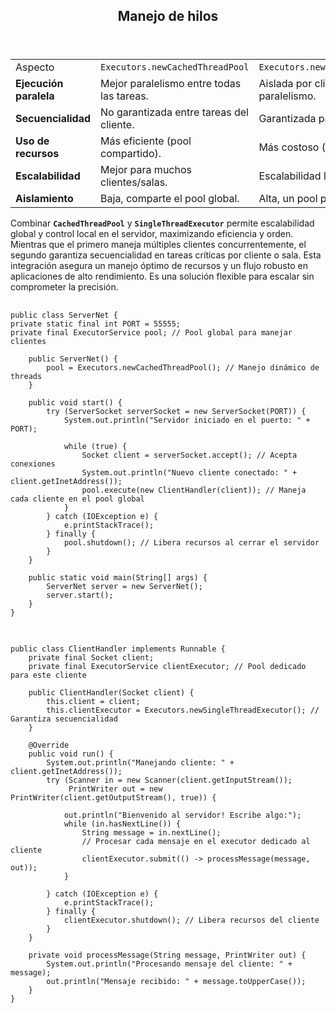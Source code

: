 </head><body><article id="15138a47-4a51-8044-9fe5-c51dc92ed600" class="page sans"><header><h1 class="page-title">Manejo de hilos</h1><p class="page-description"></p></header><div class="page-body"><table id="15138a47-4a51-8096-be06-f2a05f4d4692" class="simple-table"><tbody><tr id="15138a47-4a51-807b-984b-d0aef79638f2"><td id="\BXy" class="">Aspecto</td><td id="KL;t" class=""><code>Executors.newCachedThreadPool</code></td><td id="@WG~" class="" style="width:261px"><code>Executors.newSingleThreadExecutor</code></td></tr><tr id="15138a47-4a51-807d-86dd-eb8d5c99ebf5"><td id="\BXy" class=""><strong>Ejecución paralela</strong></td><td id="KL;t" class="">Mejor paralelismo entre todas las tareas.</td><td id="@WG~" class="" style="width:261px">Aislada por cliente, menos paralelismo.</td></tr><tr id="15138a47-4a51-8043-b45e-c8309be9793a"><td id="\BXy" class=""><strong>Secuencialidad</strong></td><td id="KL;t" class="">No garantizada entre tareas del cliente.</td><td id="@WG~" class="" style="width:261px">Garantizada para tareas del cliente.</td></tr><tr id="15138a47-4a51-80d0-a5ae-d81f9f0ca875"><td id="\BXy" class=""><strong>Uso de recursos</strong></td><td id="KL;t" class="">Más eficiente (pool compartido).</td><td id="@WG~" class="" style="width:261px">Más costoso (un pool por cliente).</td></tr><tr id="15138a47-4a51-8090-9c4b-f52d865abf50"><td id="\BXy" class=""><strong>Escalabilidad</strong></td><td id="KL;t" class="">Mejor para muchos clientes/salas.</td><td id="@WG~" class="" style="width:261px">Escalabilidad limitada por memoria.</td></tr><tr id="15138a47-4a51-801f-bba6-e5e517b83c68"><td id="\BXy" class=""><strong>Aislamiento</strong></td><td id="KL;t" class="">Baja, comparte el pool global.</td><td id="@WG~" class="" style="width:261px">Alta, un pool privado.</td></tr></tbody></table></body></html>

Combinar <code><strong>CachedThreadPool</strong></code> y <code><strong>SingleThreadExecutor</strong></code> permite escalabilidad global y control local en el servidor, maximizando eficiencia y orden. Mientras que el primero maneja múltiples clientes concurrentemente, el segundo garantiza secuencialidad en tareas críticas por cliente o sala. Esta integración asegura un manejo óptimo de recursos y un flujo robusto en aplicaciones de alto rendimiento. Es una solución flexible para escalar sin comprometer la precisión.
    
<pre>
  <code class="language-java">
public class ServerNet {
private static final int PORT = 55555;
private final ExecutorService pool; // Pool global para manejar clientes

    public ServerNet() {
        pool = Executors.newCachedThreadPool(); // Manejo dinámico de threads
    }

    public void start() {
        try (ServerSocket serverSocket = new ServerSocket(PORT)) {
            System.out.println(&quot;Servidor iniciado en el puerto: &quot; + PORT);

            while (true) {
                Socket client = serverSocket.accept(); // Acepta conexiones
                System.out.println(&quot;Nuevo cliente conectado: &quot; + client.getInetAddress());
                pool.execute(new ClientHandler(client)); // Maneja cada cliente en el pool global
            }
        } catch (IOException e) {
            e.printStackTrace();
        } finally {
            pool.shutdown(); // Libera recursos al cerrar el servidor
        }
    }

    public static void main(String[] args) {
        ServerNet server = new ServerNet();
        server.start();
    }
}
  </code>
</pre>
<pre>
  <code class="language-java">
public class ClientHandler implements Runnable {
    private final Socket client;
    private final ExecutorService clientExecutor; // Pool dedicado para este cliente

    public ClientHandler(Socket client) {
        this.client = client;
        this.clientExecutor = Executors.newSingleThreadExecutor(); // Garantiza secuencialidad
    }

    @Override
    public void run() {
        System.out.println(&quot;Manejando cliente: &quot; + client.getInetAddress());
        try (Scanner in = new Scanner(client.getInputStream());
             PrintWriter out = new PrintWriter(client.getOutputStream(), true)) {

            out.println(&quot;Bienvenido al servidor! Escribe algo:&quot;);
            while (in.hasNextLine()) {
                String message = in.nextLine();
                // Procesar cada mensaje en el executor dedicado al cliente
                clientExecutor.submit(() -&gt; processMessage(message, out));
            }

        } catch (IOException e) {
            e.printStackTrace();
        } finally {
            clientExecutor.shutdown(); // Libera recursos del cliente
        }
    }

    private void processMessage(String message, PrintWriter out) {
        System.out.println(&quot;Procesando mensaje del cliente: &quot; + message);
        out.println(&quot;Mensaje recibido: &quot; + message.toUpperCase());
    }
}
  </code>
</pre>
